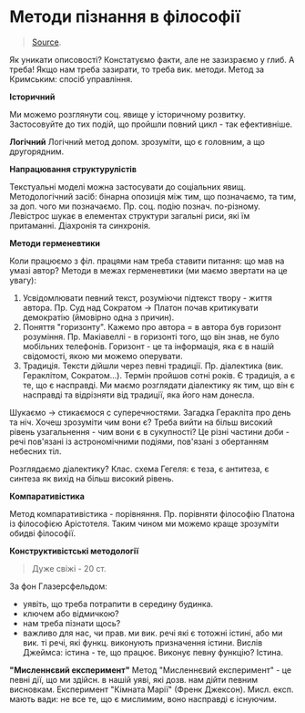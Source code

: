 # Методи пізнання в філософії

> [Source](https://www.youtube.com/watch?v=dDfHpxX3IjQ).

Як уникати описовості? Констатуємо факти, але не зазизраємо у глиб. А треба!
Якщо нам треба зазирати, то треба вик. методи.
Метод за Кримським: спосіб управління.

**Історичний**

Ми можемо розглянути соц. явище у історичному розвитку. Застосовуйте до тих подій, що пройшли повний цикл - так ефективніше.

**Логічний**
Логічний метод допом. зрозуміти, що є головним, а що другорядним.

**Напрацювання структурулістів**

Текстуальні моделі можна застосувати до соціальних явищ. 
Методологічний засіб: бінарна опозиція між тим, що позначаємо, та тим, за доп. чого ми позначаємо. Пр. соц. подію познач. по-різному.
Левістрос шукає в елементах структури загальні риси, які їм притаманні. 
Діахронія та синхронія.

**Методи герменевтики**

Коли працюємо з філ. працями нам треба ставити питання: що мав на умазі автор? Методи в межах герменевтики (ми маємо звертати на це увагу):

1. Усвідомлювати певний текст, розуміючи підтекст твору - життя автора. Пр. Суд над Сократом -> Платон почав критикувати демократію (ймовірно одна з причин).
2. Поняття "горизонту". Кажемо про автора = в автора був горизонт розуміння. Пр. Макіавеллі - в горизонті того, що він знав, не було мобільних телефонів. Горизонт - це та інформація, яка є в нашій свідомості, якою ми можемо оперувати.
3. Традиція. Тексти дійшли через певні традиції. Пр. діалектика (вик. Гераклітом, Сократом...). Термін пройшов сотні років. Є традиція, а є те, що є насправді. Ми маємо розглядати діалектику як тим, що він є насправді та відрізняти від традиції, яка його нам донесла.

Шукаємо -> стикаємося с суперечностями.
Загадка Геракліта про день та ніч. Хочеш зрозуміти чим вони є? Треба вийти на більш високий рівень узагальнення - чим вони є в сукупності? Це різні частини доби - речі пов'язані із астрономічними подіями, пов'язані з обертанням небесних тіл.

Розглядаємо діалектику? Клас. схема Гегеля: є теза, є антитеза, є синтеза як вихід на більш високий рівень.

**Компаративістика**

Метод компаративістика - порівняння. Пр. порівняти філософію Платона із філософією Арістотеля. Таким чином ми можемо краще зрозуміти обидві філософії.

**Конструктивістські методології**
> Дуже свіжі - 20 ст.

За фон Глазерсфельдом: 
- уявіть, що треба потрапити в середину будинка.
- ключем або відмичкою?
- нам треба пізнати щось?
- важливо для нас, чи прав. ми вик. речі які є тотожні істині, або ми вик. ті речі, які функц. виконують призначення істини.
Вислів Джеймса: істина - те, що працює. Виконує певну функцію? Істина.

**"Мисленнєвий експеримент"**
Метод "Мисленнєвий експеримент" - це певні дії, що ми здійсн. в нашій уяві, які дозв. нам дійти певним висновкам. Експеримент "Кімната Марії" (Френк Джексон).
Мисл. експ. мають вади: не все те, що є мислимим, воно насправді є існуючим.

